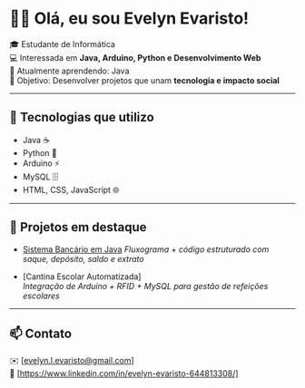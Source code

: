 # 👩‍💻 Olá, eu sou Evelyn Evaristo!

🎓 Estudante de Informática  
💻 Interessada em **Java, Arduino, Python e Desenvolvimento Web**  
🌱 Atualmente aprendendo: Java  
🚀 Objetivo: Desenvolver projetos que unam **tecnologia e impacto social**

---

## 🔧 Tecnologias que utilizo
- Java ☕
- Python 🐍
- Arduino ⚡
- MySQL 🗄️
- HTML, CSS, JavaScript 🌐

---

## 📌 Projetos em destaque
- [Sistema Bancário em Java](https://github.com/Evelyn-evaristo/SistemaBancario.git) 
  *Fluxograma + código estruturado com saque, depósito, saldo e extrato*

- [Cantina Escolar Automatizada]  
  *Integração de Arduino + RFID + MySQL para gestão de refeições escolares*

---

## 📫 Contato
✉️ [evelyn.l.evaristo@gmail.com]  
🔗 [https://www.linkedin.com/in/evelyn-evaristo-644813308/]

